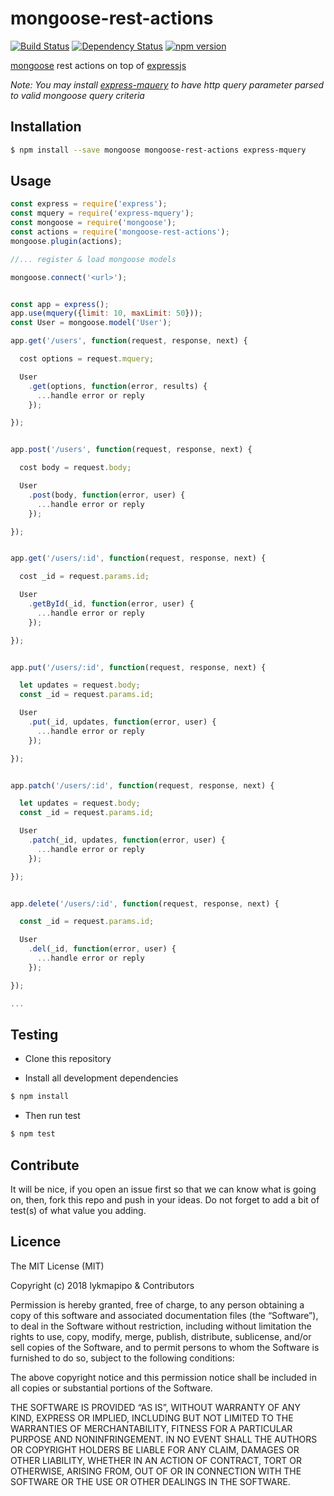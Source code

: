 # mongoose-rest-actions

[![Build Status](https://travis-ci.org/lykmapipo/mongoose-rest-actions.svg?branch=master)](https://travis-ci.org/lykmapipo/mongoose-rest-actions)
[![Dependency Status](https://img.shields.io/david/lykmapipo/mongoose-rest-actions.svg?style=flat)](https://david-dm.org/lykmapipo/mongoose-rest-actions)
[![npm version](https://badge.fury.io/js/mongoose-rest-actions.svg)](https://badge.fury.io/js/mongoose-rest-actions)

[mongoose](https://github.com/Automattic/mongoose) rest actions on top of [expressjs](https://github.com/strongloop/express/)

*Note: You may install [express-mquery](https://github.com/lykmapipo/express-mquery) to have http query parameter parsed to valid mongoose query criteria*

## Installation
```sh
$ npm install --save mongoose mongoose-rest-actions express-mquery
```

## Usage
```js
const express = require('express');
const mquery = require('express-mquery');
const mongoose = require('mongoose');
const actions = require('mongoose-rest-actions');
mongoose.plugin(actions);

//... register & load mongoose models

mongoose.connect('<url>');


const app = express();
app.use(mquery({limit: 10, maxLimit: 50}));
const User = mongoose.model('User');

app.get('/users', function(request, response, next) {

  cost options = request.mquery;

  User
    .get(options, function(error, results) {
      ...handle error or reply
    });

});


app.post('/users', function(request, response, next) {

  cost body = request.body;

  User
    .post(body, function(error, user) {
      ...handle error or reply
    });

});


app.get('/users/:id', function(request, response, next) {

  cost _id = request.params.id;

  User
    .getById(_id, function(error, user) {
      ...handle error or reply
    });

});


app.put('/users/:id', function(request, response, next) {

  let updates = request.body;
  const _id = request.params.id;

  User
    .put(_id, updates, function(error, user) {
      ...handle error or reply
    });

});


app.patch('/users/:id', function(request, response, next) {

  let updates = request.body;
  const _id = request.params.id;

  User
    .patch(_id, updates, function(error, user) {
      ...handle error or reply
    });

});


app.delete('/users/:id', function(request, response, next) {

  const _id = request.params.id;

  User
    .del(_id, function(error, user) {
      ...handle error or reply
    });

});

...

```


## Testing
* Clone this repository

* Install all development dependencies
```sh
$ npm install
```

* Then run test
```sh
$ npm test
```


## Contribute
It will be nice, if you open an issue first so that we can know what is going on, then, fork this repo and push in your ideas. Do not forget to add a bit of test(s) of what value you adding.


## Licence
The MIT License (MIT)

Copyright (c) 2018 lykmapipo & Contributors

Permission is hereby granted, free of charge, to any person obtaining a copy of this software and associated documentation files (the “Software”), to deal in the Software without restriction, including without limitation the rights to use, copy, modify, merge, publish, distribute, sublicense, and/or sell copies of the Software, and to permit persons to whom the Software is furnished to do so, subject to the following conditions:

The above copyright notice and this permission notice shall be included in all copies or substantial portions of the Software.

THE SOFTWARE IS PROVIDED “AS IS”, WITHOUT WARRANTY OF ANY KIND, EXPRESS OR IMPLIED, INCLUDING BUT NOT LIMITED TO THE WARRANTIES OF MERCHANTABILITY, FITNESS FOR A PARTICULAR PURPOSE AND NONINFRINGEMENT. IN NO EVENT SHALL THE AUTHORS OR COPYRIGHT HOLDERS BE LIABLE FOR ANY CLAIM, DAMAGES OR OTHER LIABILITY, WHETHER IN AN ACTION OF CONTRACT, TORT OR OTHERWISE, ARISING FROM, OUT OF OR IN CONNECTION WITH THE SOFTWARE OR THE USE OR OTHER DEALINGS IN THE SOFTWARE. 